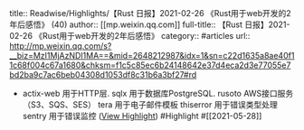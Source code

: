 title:: Readwise/Highlights/【Rust 日报】2021-02-26 《Rust用于web开发的2年后感悟》 (40)
author:: [[mp.weixin.qq.com]]
full-title:: 【Rust 日报】2021-02-26 《Rust用于web开发的2年后感悟》
category:: #articles
url:: http://mp.weixin.qq.com/s?__biz=MzI1MjAzNDI1MA==&mid=2648212987&idx=1&sn=c22d1635a8ae40f11c68f004c67a1680&chksm=f1c5c85ec6b24148642e37d4eca2d3e77055e7bd2ba9c7ac6beb04308d1053df8c31b6a3bf27#rd

- actix-web 用于HTTP层.
  sqlx 用于数据库PostgreSQL.
  rusoto AWS接口服务（S3、SQS、SES）
  tera 用于电子邮件模板
  thiserror 用于错误类型处理
  sentry 用于错误监控 ([View Highlight](https://instapaper.com/read/1409536699/16513253)) #Highlight #[[2021-05-28]]